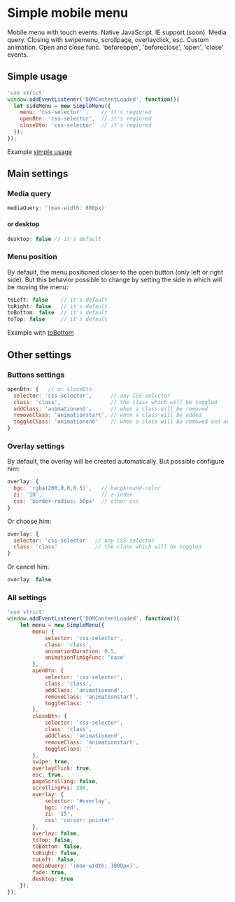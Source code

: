 # Simple mobile menu
Mobile menu with touch events. Native JavaScript. IE support (soon). Media query. Closing with swipemenu, scrollpage, overlayclick, esc. Custom animation. Open and close func. 'beforeopen', 'beforeclose', 'open', 'close' events.
## Simple usage
```javascript
'use strict'
window.addEventListener('DOMContentLoaded', function(){
  let sideMenu = new SimpleMenu({
    menu: 'css-selector' ,    // it's reqiured
    openBtn: 'css-selector',  // it's reqiured
    closeBtn: 'css-selector'  // it's reqiured
  });
});
```
Example [simple usage](https://i-did.github.io/mobile-menu-js/demo/simple-usage(toLeft).html)
## Main settings
### Media query
```javascript
mediaQuery: '(max-width: 800px)'
```
#### or desktop
```javascript
desktop: false // it's default
```
### Menu position
By default, the menu positioned closer to the open button (only left or right side). But this behavior possible to change by setting the side in which will be moving the menu:
```javascript
toLeft: false    // it's default
toRight: false   // it's default
toBottom: false  // it's default
toTop: false     // it's default
```
Example with [toBottom](https://i-did.github.io/mobile-menu-js/demo/simple-usage(toBottom).html)
## Other settings

### Buttons settings
```javascript
openBtn: {   // or closeBtn
  selector: 'css-selector',      // any CSS-selector
  class: 'class',                // the class which will be toggled
  addClass: 'animationend',      // when a class will be removed
  removeClass: 'animationstart', // when a class will be added
  toggleClass: 'animationend'    // when a class will be removed and added
}
```

### Overlay settings
By default, the overlay will be created automatically. But possible configure him:
```javascript
overlay: {
  bgc: 'rgba(200,0,0,0.5)',   // bacgkround-color
  zi: '10',                   // z-index
  css: 'border-radius: 50px'  // other css
}
```
Or choose him:
```javascript
overlay: {
  selector: 'css-selector'  // any CSS-selector
  class: 'class'            // the class which will be toggled
}
```
Or cancel him:
```javascript
overlay: false
```
### All settings
```javascript
'use strict'
window.addEventListener('DOMContentLoaded', function(){
	let menu = new SimpleMenu({
		menu: {
			selector: 'css-selector',
			class: 'class',
			animationDuration: 0.5,
			animationTimigFunc: 'ease'
		},
		openBtn: {
			selector: 'css-selector',
			class: 'class',
			addClass: 'animationend',
			removeClass: 'animationstart',	
			toggleClass: ''
		},
		closeBtn: {
			selector: 'css-selector',
			class: 'class',
			addClass: 'animationend',
			removeClass: 'animationstart',
			toggleClass: ''
		},
		swipe: true,
		overlayClick: true,
		esc: true,
		pageScrolling: false,
		scrollingPxs: 200,
		overlay: {
			selector: '#overlay',
			bgc: 'red',
			zi: '15',
			css: 'cursor: pointer'
		},
		overlay: false,
		toTop: false,
		toBottom: false,
		toRight: false,
		toLeft: false,
		mediaQuery: '(max-width: 1000px)',
		fade: true,
		desktop: true
	});
});
```